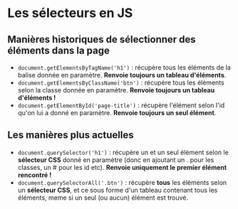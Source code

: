 # Les sélecteurs en JS

## Manières historiques de sélectionner des éléments dans la page

- `document.getElementsByTagName('h1')` : récupère tous les éléments de la balise donnée en paramètre. **Renvoie toujours un tableau d'éléments**.
- `document.getElementsByClassName('btn')` : récupère tous les éléments selon la classe donnée en paramètre. **Renvoie toujours un tableau d'éléments !**
- `document.getElementById('page-title')` : récupère l'élément selon l'id qu'on lui a donné en paramètre. **Renvoie toujours un seul élément**.

## Les manières plus actuelles

- `document.querySelector('h1')` : récupère un et un seul élément selon le **sélecteur CSS** donné en paramètre (donc en ajoutant un . pour les classes, un # pour les id etc). **Renvoie uniquement le premier élément rencontré !**
- `document.querySelectorAll('.btn')` : récupère **tous** les éléments selon un **sélecteur CSS**, et ce sous forme d'un tableau contenant tous les éléments, meme si un seul (ou aucun) élément est trouvé.
